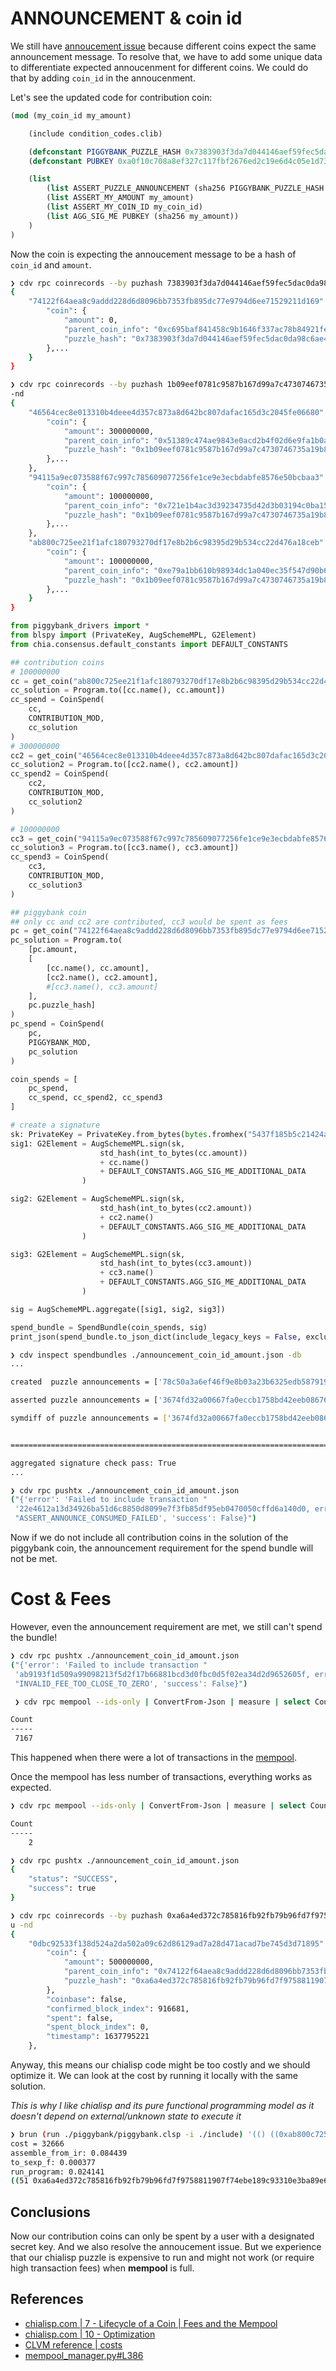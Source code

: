 # ANNOUNCEMENT & coin id

We still have [annoucement issue](https://github.com/kimsk/chia-piggybank/blob/main/POST-5.md#announcement-gotcha) because different coins expect the same announcement message. To resolve that, we have to add some unique data to differentiate expected annoucenment for different coins. We could do that by adding `coin_id` in the annoucenment.

Let's see the updated code for contribution coin:

```lisp
(mod (my_coin_id my_amount)

    (include condition_codes.clib)

    (defconstant PIGGYBANK_PUZZLE_HASH 0x7383903f3da7d044146aef59fec5dac0da98c6ae427b7c14d3e22ebd548a4257)
    (defconstant PUBKEY 0xa0f10c708a8ef327c117fbf2676ed2c19e6d4c05e1d731fed759760f5a3be8d0372780025d7d8fba008bef49ef61a6f1)

    (list
        (list ASSERT_PUZZLE_ANNOUNCEMENT (sha256 PIGGYBANK_PUZZLE_HASH (sha256 my_coin_id my_amount)))
        (list ASSERT_MY_AMOUNT my_amount)
        (list ASSERT_MY_COIN_ID my_coin_id)
        (list AGG_SIG_ME PUBKEY (sha256 my_amount))
    )
)
```

Now the coin is expecting the annoucement message to be a hash of `coin_id` and `amount`.


```sh
❯ cdv rpc coinrecords --by puzhash 7383903f3da7d044146aef59fec5dac0da98c6ae427b7c14d3e22ebd548a4257 -ou -nd
{
    "74122f64aea8c9addd228d6d8096bb7353fb895dc77e9794d6ee71529211d169": {
        "coin": {
            "amount": 0,
            "parent_coin_info": "0xc695baf841458c9b1646f337ac78b84921fe10f115a01f32dcd0094c72732ad5",
            "puzzle_hash": "0x7383903f3da7d044146aef59fec5dac0da98c6ae427b7c14d3e22ebd548a4257"
        },...
    }
}

❯ cdv rpc coinrecords --by puzhash 1b09eef0781c9587b167d99a7c4730746735a19b893fd3f53e5bc890454c540e -ou
-nd
{
    "46564cec8e013310b4deee4d357c873a8d642bc807dafac165d3c2045fe06680": {
        "coin": {
            "amount": 300000000,
            "parent_coin_info": "0x51389c474ae9843e0acd2b4f02d6e9fa1b0a66985e8f3cc3b02e2d59a75cb418",
            "puzzle_hash": "0x1b09eef0781c9587b167d99a7c4730746735a19b893fd3f53e5bc890454c540e"
        },...
    },
    "94115a9ec073588f67c997c785609077256fe1ce9e3ecbdabfe8576e50bcbaa3": {
        "coin": {
            "amount": 100000000,
            "parent_coin_info": "0x721e1b4ac3d39234735d42d3b03194c0ba15b0c4a86f3724ba4de9c5b2aa5810",
            "puzzle_hash": "0x1b09eef0781c9587b167d99a7c4730746735a19b893fd3f53e5bc890454c540e"
        },...
    },
    "ab800c725ee21f1afc180793270df17e8b2b6c98395d29b534cc22d476a18ceb": {
        "coin": {
            "amount": 100000000,
            "parent_coin_info": "0xe79a1bb610b98934dc1a040ec35f547d90b66fd61fd2bc268916670aa37957a8",
            "puzzle_hash": "0x1b09eef0781c9587b167d99a7c4730746735a19b893fd3f53e5bc890454c540e"
        },...
    }
}
```

```python
from piggybank_drivers import *
from blspy import (PrivateKey, AugSchemeMPL, G2Element)
from chia.consensus.default_constants import DEFAULT_CONSTANTS

## contribution coins
# 100000000
cc = get_coin("ab800c725ee21f1afc180793270df17e8b2b6c98395d29b534cc22d476a18ceb")
cc_solution = Program.to([cc.name(), cc.amount])
cc_spend = CoinSpend(
    cc,
    CONTRIBUTION_MOD,
    cc_solution
)
# 300000000
cc2 = get_coin("46564cec8e013310b4deee4d357c873a8d642bc807dafac165d3c2045fe06680")
cc_solution2 = Program.to([cc2.name(), cc2.amount])
cc_spend2 = CoinSpend(
    cc2,
    CONTRIBUTION_MOD,
    cc_solution2
)

# 100000000
cc3 = get_coin("94115a9ec073588f67c997c785609077256fe1ce9e3ecbdabfe8576e50bcbaa3")
cc_solution3 = Program.to([cc3.name(), cc3.amount])
cc_spend3 = CoinSpend(
    cc3,
    CONTRIBUTION_MOD,
    cc_solution3
)

## piggybank coin
## only cc and cc2 are contributed, cc3 would be spent as fees
pc = get_coin("74122f64aea8c9addd228d6d8096bb7353fb895dc77e9794d6ee71529211d169")
pc_solution = Program.to(
    [pc.amount, 
    [
        [cc.name(), cc.amount],
        [cc2.name(), cc2.amount], 
        #[cc3.name(), cc3.amount]
    ],
    pc.puzzle_hash]
)
pc_spend = CoinSpend(
    pc,
    PIGGYBANK_MOD,
    pc_solution
)

coin_spends = [
    pc_spend,
    cc_spend, cc_spend2, cc_spend3
]

# create a signature
sk: PrivateKey = PrivateKey.from_bytes(bytes.fromhex("5437f185b5c21424a7b6296a77f01ae1aa453b4cec3d388dd39b49bd8eb457d8"))
sig1: G2Element = AugSchemeMPL.sign(sk,
                    std_hash(int_to_bytes(cc.amount))
                    + cc.name()
                    + DEFAULT_CONSTANTS.AGG_SIG_ME_ADDITIONAL_DATA
                )

sig2: G2Element = AugSchemeMPL.sign(sk,
                    std_hash(int_to_bytes(cc2.amount))
                    + cc2.name()
                    + DEFAULT_CONSTANTS.AGG_SIG_ME_ADDITIONAL_DATA
                )

sig3: G2Element = AugSchemeMPL.sign(sk,
                    std_hash(int_to_bytes(cc3.amount))
                    + cc3.name()
                    + DEFAULT_CONSTANTS.AGG_SIG_ME_ADDITIONAL_DATA
                )

sig = AugSchemeMPL.aggregate([sig1, sig2, sig3])

spend_bundle = SpendBundle(coin_spends, sig)
print_json(spend_bundle.to_json_dict(include_legacy_keys = False, exclude_modern_keys = False))
```

```sh
❯ cdv inspect spendbundles ./announcement_coin_id_amount.json -db                      
...

created  puzzle announcements = ['78c50a3a6ef46f9e8b03a23b6325edb5879197a569d6d49ed6404c4f478e69a7', 'fdd958dbde2374dadb01ad2bf850c243b220488634308556836d8cf20b751c56']

asserted puzzle announcements = ['3674fd32a00667fa0eccb1758bd42eeb08676c5c1be996fda2f1a92b823dd36b', '78c50a3a6ef46f9e8b03a23b6325edb5879197a569d6d49ed6404c4f478e69a7', 'fdd958dbde2374dadb01ad2bf850c243b220488634308556836d8cf20b751c56']

symdiff of puzzle announcements = ['3674fd32a00667fa0eccb1758bd42eeb08676c5c1be996fda2f1a92b823dd36b']


================================================================================

aggregated signature check pass: True
...

❯ cdv rpc pushtx ./announcement_coin_id_amount.json                                    
("{'error': 'Failed to include transaction "
 '22e4612a13d34926ba51d6c8850d8099e7f3fb85df95eb0470050cffd6a140d0, error '
 "ASSERT_ANNOUNCE_CONSUMED_FAILED', 'success': False}")
```

Now if we do not include all contribution coins in the solution of the piggybank coin, the announcement requirement for the spend bundle will not be met.

# Cost & Fees

However, even the announcement requirement are met, we still can't spend the bundle!

```sh
❯ cdv rpc pushtx ./announcement_coin_id_amount.json                                    
("{'error': 'Failed to include transaction "
 'ab9193f1d509a99098213f5d2f17b66881bcd3d0fbc0d5f02ea34d2d9652605f, error '
 "INVALID_FEE_TOO_CLOSE_TO_ZERO', 'success': False}")

 ❯ cdv rpc mempool --ids-only | ConvertFrom-Json | measure | select Count

Count
-----
 7167
```

This happened when there were a lot of transactions in the [mempool]((https://github.com/Chia-Network/chia-blockchain/blob/main/chia/full_node/mempool_manager.py#L386)).

Once the mempool has less number of transactions, everything works as expected.

```sh
❯ cdv rpc mempool --ids-only | ConvertFrom-Json | measure | select Count

Count
-----
    2

❯ cdv rpc pushtx ./announcement_coin_id_amount.json                                    
{
    "status": "SUCCESS",
    "success": true
}

❯ cdv rpc coinrecords --by puzhash 0xa6a4ed372c785816fb92fb79b96fd7f9758811907f74ebe189c93310e3ba89e6 -o
u -nd
{
    "0dbc92533f138d524a2da502a09c62d86129ad7a28d471acad7be745d3d71895": {
        "coin": {
            "amount": 500000000,
            "parent_coin_info": "0x74122f64aea8c9addd228d6d8096bb7353fb895dc77e9794d6ee71529211d169",
            "puzzle_hash": "0xa6a4ed372c785816fb92fb79b96fd7f9758811907f74ebe189c93310e3ba89e6"
        },
        "coinbase": false,
        "confirmed_block_index": 916681,
        "spent": false,
        "spent_block_index": 0,
        "timestamp": 1637795221
    },
```

Anyway, this means our chialisp code might be too costly and we should optimize it. We can look at the cost by running it locally with the same solution.

_This is why I like chialisp and its pure functional programming model as it doesn't depend on external/unknown state to execute it_

```sh
❯ brun (run ./piggybank/piggybank.clsp -i ./include) '(() ((0xab800c725ee21f1afc180793270df17e8b2b6c98395d29b534cc22d476a18ceb 0x05f5e100) (0x46564cec8e013310b4deee4d357c873a8d642bc807dafac165d3c2045fe06680 0x11e1a300) (0x94115a9ec073588f67c997c785609077256fe1ce9e3ecbdabfe8576e50bcbaa3 0x05f5e100)) 0x7383903f3da7d044146aef59fec5dac0da98c6ae427b7c14d3e22ebd548a4257)' -c --time
cost = 32666
assemble_from_ir: 0.084439
to_sexp_f: 0.000377
run_program: 0.024141
((51 0xa6a4ed372c785816fb92fb79b96fd7f9758811907f74ebe189c93310e3ba89e6 0x1dcd6500) (51 0x7383903f3da7d044146aef59fec5dac0da98c6ae427b7c14d3e22ebd548a4257 ()) (72 0x7383903f3da7d044146aef59fec5dac0da98c6ae427b7c14d3e22ebd548a4257) (73 ()) (62 0xc3ece1e4aa5c36928ed71a1cbafef1381e3f65be0e8614b64c03b22d6d19a6cf) (62 0xd90b60e5fbdac8c2f220197f041d2884013ed35fa70435ce0d26aa5a3331f38e) (62 0xd1aee15216ddcadd8380380a0ec451c38b0a75ee77f8c1548629abef6f629f24))
```

## Conclusions

Now our contribution coins can only be spent by a user with a designated secret key. And we also resolve the annoucement issue. But we experience that our chialisp puzzle is expensive to run and might not work (or require high transaction fees) when **mempool** is full.

## References
- [chialisp.com | 7 - Lifecycle of a Coin | Fees and the Mempool](https://chialisp.com/docs/coin_lifecycle#fees-and-the-mempool)
- [chialisp.com | 10 - Optimization](https://chialisp.com/docs/optimization)
- [CLVM reference | costs](https://chialisp.com/docs/ref/clvm#costs)
- [mempool_manager.py#L386](https://github.com/Chia-Network/chia-blockchain/blob/main/chia/full_node/mempool_manager.py#L386)